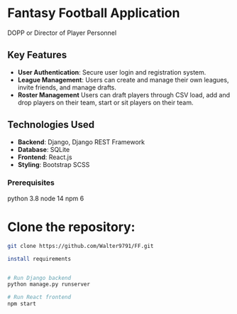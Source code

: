 # Fantasy Football Application

DOPP or Director of Player Personnel

## Key Features
- **User Authentication**: Secure user login and registration system.
- **League Management**: Users can create and manage their own leagues, invite friends, and manage drafts.
- **Roster Management** Users can draft players through CSV load, add and drop players on their team, start or sit players on their team.


## Technologies Used

- **Backend**: Django, Django REST Framework
- **Database**: SQLite
- **Frontend**: React.js
- **Styling**: Bootstrap SCSS


### Prerequisites
python 3.8
node 14
npm 6



# Clone the repository:
   ```bash
   git clone https://github.com/Walter9791/FF.git
   
install requirements


# Run Django backend
python manage.py runserver

# Run React frontend
npm start






